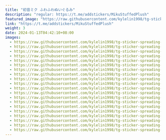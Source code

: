 ```yaml
---
title: "初音ミク ふわふわぬいぐるみ"
description: "regular: https://t.me/addstickers/MikuStuffedPlush"
featured_image: "https://raw.githubusercontent.com/kylelin1998/tg-sticker-spreading-worldwide-images/main/img/756cff61-912f-4a49-8bdf-a5be71fccd94.jpg"
link: "https://t.me/addstickers/MikuStuffedPlush"
weight: 3
date: 2024-01-13T04:42:10+08:00
images:
  - https://raw.githubusercontent.com/kylelin1998/tg-sticker-spreading-worldwide-images/main/img/756cff61-912f-4a49-8bdf-a5be71fccd94.jpg
  - https://raw.githubusercontent.com/kylelin1998/tg-sticker-spreading-worldwide-images/main/img/f6f52937-3bd7-47ce-8252-4867045eee79.jpg
  - https://raw.githubusercontent.com/kylelin1998/tg-sticker-spreading-worldwide-images/main/img/1425a6ca-299e-49fb-8ff5-2d2b4efe222f.jpg
  - https://raw.githubusercontent.com/kylelin1998/tg-sticker-spreading-worldwide-images/main/img/34e5d3d6-24b3-4d30-8610-f3fd29a5df81.jpg
  - https://raw.githubusercontent.com/kylelin1998/tg-sticker-spreading-worldwide-images/main/img/71957f2f-30ed-4c66-bd15-71e290e30ec0.jpg
  - https://raw.githubusercontent.com/kylelin1998/tg-sticker-spreading-worldwide-images/main/img/5495014f-b1ee-4967-a25b-f531ee1d2834.jpg
  - https://raw.githubusercontent.com/kylelin1998/tg-sticker-spreading-worldwide-images/main/img/8f41a6d6-a178-4f01-ae44-03bd55d5f4d5.jpg
  - https://raw.githubusercontent.com/kylelin1998/tg-sticker-spreading-worldwide-images/main/img/62af9a87-95ea-4c3e-955c-f9f20780d346.jpg
  - https://raw.githubusercontent.com/kylelin1998/tg-sticker-spreading-worldwide-images/main/img/42dcfe03-2816-449d-945f-cdcff234aa02.jpg
  - https://raw.githubusercontent.com/kylelin1998/tg-sticker-spreading-worldwide-images/main/img/2aaf162c-6067-4e3b-85a7-7eba3a6737f0.jpg
  - https://raw.githubusercontent.com/kylelin1998/tg-sticker-spreading-worldwide-images/main/img/a19ed169-7a0d-4cd9-919d-059c58f85567.jpg
  - https://raw.githubusercontent.com/kylelin1998/tg-sticker-spreading-worldwide-images/main/img/743b50f0-2972-422b-ae52-37d27a788f3d.jpg
  - https://raw.githubusercontent.com/kylelin1998/tg-sticker-spreading-worldwide-images/main/img/f60252f3-4dc6-4501-8d9f-5d9455cce14b.jpg
  - https://raw.githubusercontent.com/kylelin1998/tg-sticker-spreading-worldwide-images/main/img/2e7a84b1-0800-49c3-932c-90adc77caa24.jpg
  - https://raw.githubusercontent.com/kylelin1998/tg-sticker-spreading-worldwide-images/main/img/5a20bda8-b275-4e1f-bd65-403a60d7a1bc.jpg
  - https://raw.githubusercontent.com/kylelin1998/tg-sticker-spreading-worldwide-images/main/img/eb914a69-29a4-4b05-93d0-b046f2f75f24.jpg
  - https://raw.githubusercontent.com/kylelin1998/tg-sticker-spreading-worldwide-images/main/img/5d4f5e7a-3aa6-4aa6-ad95-38a1139da631.jpg
  - https://raw.githubusercontent.com/kylelin1998/tg-sticker-spreading-worldwide-images/main/img/c71cabba-4083-4574-a3b1-d9ceb42d8766.jpg
  - https://raw.githubusercontent.com/kylelin1998/tg-sticker-spreading-worldwide-images/main/img/43b08776-16ec-4556-b02a-72ef38027749.jpg
  - https://raw.githubusercontent.com/kylelin1998/tg-sticker-spreading-worldwide-images/main/img/17f67a8b-84ac-4ae0-97a2-d97c6618721c.jpg
---
```

